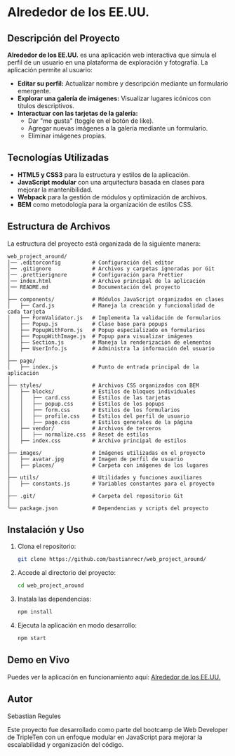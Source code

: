 # Alrededor de los EE.UU.

## Descripción del Proyecto

**Alrededor de los EE.UU.** es una aplicación web interactiva que simula el perfil de un usuario en una plataforma de exploración y fotografía. La aplicación permite al usuario:

- **Editar su perfil:** Actualizar nombre y descripción mediante un formulario emergente.
- **Explorar una galería de imágenes:** Visualizar lugares icónicos con títulos descriptivos.
- **Interactuar con las tarjetas de la galería:**
  - Dar "me gusta" (toggle en el botón de like).
  - Agregar nuevas imágenes a la galería mediante un formulario.
  - Eliminar imágenes propias.

## Tecnologías Utilizadas

- **HTML5 y CSS3** para la estructura y estilos de la aplicación.
- **JavaScript modular** con una arquitectura basada en clases para mejorar la mantenibilidad.
- **Webpack** para la gestión de módulos y optimización de archivos.
- **BEM** como metodología para la organización de estilos CSS.

## Estructura de Archivos

La estructura del proyecto está organizada de la siguiente manera:

```
web_project_around/
│── .editorconfig          # Configuración del editor
│── .gitignore             # Archivos y carpetas ignoradas por Git
│── .prettierignore        # Configuración para Prettier
│── index.html             # Archivo principal de la aplicación
│── README.md              # Documentación del proyecto
│
├── components/            # Módulos JavaScript organizados en clases
│   ├── Card.js            # Maneja la creación y funcionalidad de cada tarjeta
│   ├── FormValidator.js   # Implementa la validación de formularios
│   ├── Popup.js           # Clase base para popups
│   ├── PopupWithForm.js   # Popup especializado en formularios
│   ├── PopupWithImage.js  # Popup para visualizar imágenes
│   ├── Section.js         # Maneja la renderización de elementos
│   ├── UserInfo.js        # Administra la información del usuario
│
├── page/
│   ├── index.js           # Punto de entrada principal de la aplicación
│
├── styles/                # Archivos CSS organizados con BEM
│   ├── blocks/            # Estilos de bloques individuales
│   │   ├── card.css       # Estilos de las tarjetas
│   │   ├── popup.css      # Estilos de los popups
│   │   ├── form.css       # Estilos de los formularios
│   │   ├── profile.css    # Estilos del perfil de usuario
│   │   ├── page.css       # Estilos generales de la página
│   ├── vendor/            # Archivos de terceros
│   │   ├── normalize.css  # Reset de estilos
│   ├── index.css          # Archivo principal de estilos
│
├── images/                # Imágenes utilizadas en el proyecto
│   ├── avatar.jpg         # Imagen de perfil de usuario
│   ├── places/            # Carpeta con imágenes de los lugares
│
├── utils/                 # Utilidades y funciones auxiliares
│   ├── constants.js       # Variables constantes para el proyecto
│
├── .git/                  # Carpeta del repositorio Git
│
└── package.json           # Dependencias y scripts del proyecto
```

## Instalación y Uso

1. Clona el repositorio:
   ```sh
   git clone https://github.com/bastianrecr/web_project_around/
   ```
2. Accede al directorio del proyecto:
   ```sh
   cd web_project_around
   ```
3. Instala las dependencias:
   ```sh
   npm install
   ```
4. Ejecuta la aplicación en modo desarrollo:
   ```sh
   npm start
   ```

## Demo en Vivo

Puedes ver la aplicación en funcionamiento aquí: [Alrededor de los EE.UU.](https://bastianrecr.github.io/web_project_around/)

## Autor

Sebastian Regules

Este proyecto fue desarrollado como parte del bootcamp de Web Developer de TripleTen con un enfoque modular en JavaScript para mejorar la escalabilidad y organización del código.
